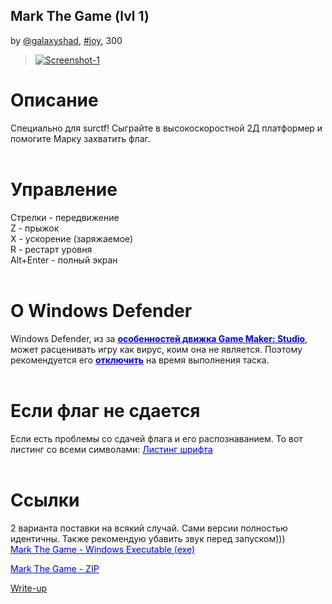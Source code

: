 ## Mark The Game (lvl 1)
by [@galaxyshad](https://github.com/galaxyshad), [#joy](/README.md#joy), 300

> <a href="https://ibb.co/4FgVW5R"><img src="https://i.ibb.co/8m47MSg/Screenshot-1.png" alt="Screenshot-1" border="0"></a><br />
<h1 class="font-pt-mono text-xl font-bold text-black">Описание</h1>
Специально для surctf! Сыграйте в высокоскоростной 2Д платформер и помогите Марку захватить флаг.<br /><br />
<h1 class="font-pt-mono text-xl font-bold text-black">Управление</h1>
Стрелки - передвижение<br>
Z - прыжок<br>
X - ускорение (заряжаемое)<br>
R - рестарт уровня<br>
Alt+Enter - полный экран<br><br />
<h1 class="font-pt-mono text-xl font-bold text-black">О Windows Defender</h1>
Windows Defender, из за <a href="https://help.yoyogames.com/hc/en-us/articles/360031016592-What-to-do-if-your-game-is-false-positive-detected-as-a-virus" style="color: blue"><strong>особенностей движка Game Maker: Studio</strong></a>, может расценивать игру как вирус, коим она не является. Поэтому рекомендуется его <a href="https://support.microsoft.com/ru-ru/windows/%D0%BE%D1%82%D0%BA%D0%BB%D1%8E%D1%87%D0%B5%D0%BD%D0%B8%D0%B5-%D0%B0%D0%BD%D1%82%D0%B8%D0%B2%D0%B8%D1%80%D1%83%D1%81%D0%BD%D0%BE%D0%B9-%D0%B7%D0%B0%D1%89%D0%B8%D1%82%D1%8B-%D0%B2-%D0%B7%D0%B0%D1%89%D0%B8%D1%82%D0%BD%D0%B8%D0%BA%D0%B5-windows-%D0%BD%D0%B0-%D0%BF%D0%B0%D0%BD%D0%B5%D0%BB%D0%B8-%D0%B1%D0%B5%D0%B7%D0%BE%D0%BF%D0%B0%D1%81%D0%BD%D0%BE%D1%81%D1%82%D1%8C-windows-99e6004f-c54c-8509-773c-a4d776b77960" style="color: blue"><strong>отключить</strong></a> на время выполнения таска.<br><br>

<h1 class="font-pt-mono text-xl font-bold text-black">Если флаг не сдается</h1>
Если есть проблемы со сдачей флага и его распознаванием. То вот листинг со всеми символами: 
<a style="color: blue" href="https://i.ibb.co/9vHfRcp/nice-font.png">Листинг шрифта</a><br><br>

<h1 class="font-pt-mono text-xl font-bold text-black">Ссылки</h1>
2 варианта поставки на всякий случай. Сами версии полностью идентичны. Также рекомендую убавить звук перед запуском)))<br>
<a style="color: blue" href="https://drive.google.com/file/d/1Zf-QhLIa7uJwsr9pCZCXyOLDR3YkvIW6/view?usp=sharing">Mark The Game - Windows Executable (exe)</a><br>

<a style="color: blue" href="https://drive.google.com/file/d/1YBYAyTNWAUbLENMcSdlv938x28iwVUL4/view?usp=sharing">Mark The Game - ZIP</a>

[Write-up](WRITEUP.md)